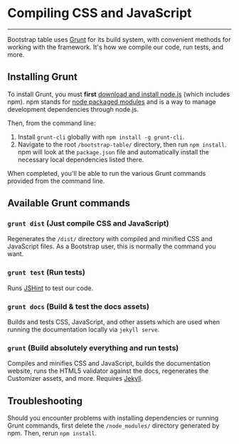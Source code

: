 # Compiling CSS and JavaScript

---

Bootstrap table uses [Grunt](http://gruntjs.com/) for its build system, with convenient methods for working with the framework. It's how we compile our code, run tests, and more.

## Installing Grunt

To install Grunt, you must **first** [download and install node.js](http://nodejs.org/download/) (which includes npm). npm stands for [node packaged modules](http://npmjs.org/) and is a way to manage development dependencies through node.js.

Then, from the command line:

1. Install `grunt-cli` globally with `npm install -g grunt-cli`.
2. Navigate to the root `/bootstrap-table/` directory, then run `npm install`. npm will look at the `package.json` file and automatically install the necessary local dependencies listed there.

When completed, you'll be able to run the various Grunt commands provided from the command line.

## Available Grunt commands

### `grunt dist` (Just compile CSS and JavaScript)

Regenerates the `/dist/` directory with compiled and minified CSS and JavaScript files. As a Bootstrap user, this is normally the command you want.

### `grunt test` (Run tests)

Runs [JSHint](http://jshint.com/) to test our code.

### `grunt docs` (Build & test the docs assets)

Builds and tests CSS, JavaScript, and other assets which are used when running the documentation locally via `jekyll serve`.

### `grunt` (Build absolutely everything and run tests)

Compiles and minifies CSS and JavaScript, builds the documentation website, runs the HTML5 validator against the docs, regenerates the Customizer assets, and more. Requires [Jekyll](http://jekyllrb.com/docs/installation/).

## Troubleshooting

Should you encounter problems with installing dependencies or running Grunt commands, first delete the `/node_modules/` directory generated by npm. Then, rerun `npm install`.